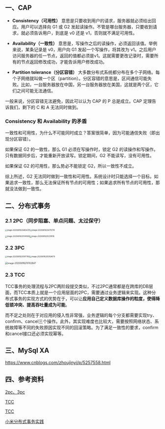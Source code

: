 ## 一、CAP

- **Consistency（可用性）**
意思是只要收到用户的请求，服务器就必须给出回应。用户可以选择向 G1 或 G2 发起读操作。不管是哪台服务器，只要收到请求，就必须告诉用户，到底是 v0 还是 v1，否则就不满足可用性。

- **Availability（一致性）**
意思是，写操作之后的读操作，必须返回该值。举例来说，某条记录是 v0，用户向 G1 发起一个写操作，将其改为 v1。之后用户访问服务器的任一节点，返回的值都必须是v1。这就需要更改记录时，需要所有的节点返回修改成功，才能告诉用户修改成功。

- **Partition tolerance（分区容错）**
大多数分布式系统都分布在多个子网络。每个子网络就叫做一个区（partition）。分区容错的意思是，区间通信可能失败。比如，一台服务器放在中国，另一台服务器放在美国，这就是两个区，它们之间可能无法通信。

一般来说，分区容错无法避免，因此可以认为 CAP 的 P 总是成立。CAP 定理告诉我们，剩下的 C 和 A 无法同时做到。

### Consistency 和 Availability 的矛盾

一致性和可用性，为什么不可能同时成立？答案很简单，因为可能通信失败（即出现分区容错）。

如果保证 G2 的一致性，那么 G1 必须在写操作时，锁定 G2 的读操作和写操作。只有数据同步后，才能重新开放读写。锁定期间，G2 不能读写，没有可用性。

如果保证 G2 的可用性，那么势必不能锁定 G2，所以一致性不成立。

综上所述，G2 无法同时做到一致性和可用性。系统设计时只能选择一个目标。如果追求一致性，那么无法保证所有节点的可用性；如果追求所有节点的可用性，那就没法做到一致性。

## 二、分布式事务

### 2.1 2PC（同步阻塞、单点问题、太过保守）

<img src="./img/image-20200816204604315.png" alt="image-20200816204604315" style="zoom: 40%;" /><img src="./img/image-20200816204755119.png" alt="image-20200816204755119" style="zoom:40%;" />

<img src="./img/image-20200816205141000.png" alt="image-20200816205141000" style="zoom:40%;" /><img src="./img/image-20200816205219516.png" alt="image-20200816205219516" style="zoom:40%;" />

### 2.2 3PC

<img src="./img/image-20200816205917160.png" alt="image-20200816205917160" style="zoom:40%;" /><img src="./img/image-20200816205954679.png" alt="image-20200816205954679" style="zoom:40%;" />

<img src="./img/image-20200816210102647.png" alt="image-20200816210102647" style="zoom:50%;" /> 



### 2.3 TCC

TCC事务的处理流程与2PC两阶段提交类似，不过2PC通常都是在跨库的DB层面，而TCC本质上就是一个应用层面的2PC，需要通过业务逻辑来实现。这种分布式事务的实现方式的优势在于，可以让**应用自己定义数据库操作的粒度，使得降低锁冲突、提高吞吐量成为可能**。

而不足之处则在于对应用的侵入性非常强，业务逻辑的每个分支都需要实现try、confirm、cancel三个操作。此外，其实现难度也比较大，需要按照网络状态、系统故障等不同的失败原因实现不同的回滚策略。为了满足一致性的要求，confirm和cancel接口还必须实现幂等。

## 三、MySql XA

https://www.cnblogs.com/zhoujinyi/p/5257558.html

## 四、参考资料

[2pc、3pc](https://segmentfault.com/a/1190000004474543)

[TCC](https://www.cnblogs.com/duanxz/p/5226316.html)

[TCC](https://houbb.github.io/2018/09/02/sql-distribute-transaction-tcc)

[小米分布式事务实践](https://xiaomi-info.github.io/2020/01/02/distributed-transaction/)


